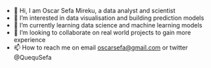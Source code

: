 - 👋 Hi, I am Oscar Sefa Mireku, a data analyst and scientist
- 👀 I’m interested in data visualisation and building prediction models
- 🌱 I’m currently learning data science and machine learning models
- 💞️ I’m looking to collaborate on real world projects to gain more experience
- 📫 How to reach me on email oscarsefa@gmail.com or twitter @QuequSefa

<!---
SefaTheAnalyst/SefaTheAnalyst is a ✨ special ✨ repository because its `README.md` (this file) appears on your GitHub profile.
You can click the Preview link to take a look at your changes.
--->
